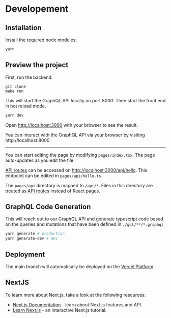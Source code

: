 # Developement

## Installation

Install the required node modules:

```bash
yarn
```

## Preview the project

First, run the backend:

```
git clone
make run
```

This will start the GraphQL API locally on port 8000.
Then start the front end in hot reload mode.

```bash
yarn dev
```

Open [http://localhost:3000](http://localhost:3000) with your browser to see the result.

You can interact with the GraphQL API via your browser by visiting http://localhost:8000

---

You can start editing the page by modifying `pages/index.tsx`. The page auto-updates as you edit the file.

[API routes](https://nextjs.org/docs/api-routes/introduction) can be accessed on [http://localhost:3000/api/hello](http://localhost:3000/api/hello). This endpoint can be edited in `pages/api/hello.ts`.

The `pages/api` directory is mapped to `/api/*`. Files in this directory are treated as [API routes](https://nextjs.org/docs/api-routes/introduction) instead of React pages.

## GraphQL Code Generation

This will reach out to our GraphQL API and generate typescript code based on the queries and mutations that have been defined in `./gql/**/*.graphql`

```bash
yarn generate # production
yarn generate-dev # dev
```

## Deployment

The main branch will automatically be deployed on the [Vercel Platform](https://vercel.com)

## NextJS

To learn more about Next.js, take a look at the following resources:

- [Next.js Documentation](https://nextjs.org/docs) - learn about Next.js features and API.
- [Learn Next.js](https://nextjs.org/learn) - an interactive Next.js tutorial.
